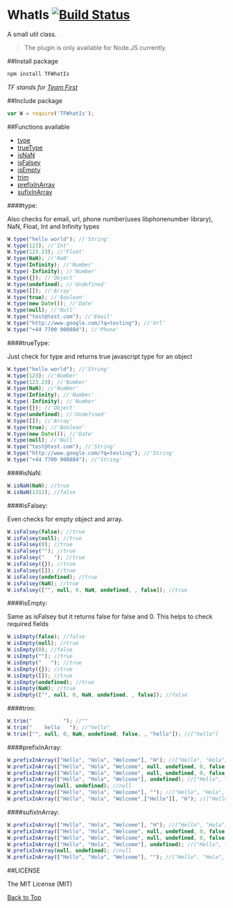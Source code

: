 # WhatIs [![Build Status](https://travis-ci.org/mithralaya/WhatIs.svg?branch=master)](https://travis-ci.org/mithralaya/WhatIs)
A small util class.

> The plugin is only available for Node.JS currently.

##Install package

```js
npm install TFWhatIs
```
*TF stands for [Team First](http://teamfirstapp.com)*

##Include package

```js
var W = require('TFWhatIs');
```

##Functions available
  - [type](#type)
  - [trueType](#trueType)
  - [isNaN](#isNaN)
  - [isFalsey](#isFalsey)
  - [isEmpty](#isEmpty)
  - [trim](#trim)
  - [prefixInArray](#prefixInArray)
  - [sufixInArray](#sufixInArray)

####type:

Also checks for email, url, phone number(uses libphonenumber library), NaN, Float, Int and Infinity  types

```js
W.type("hello world"); //'String'
W.type(123); //'Int'
W.type(123.23); //'Float'
W.type(NaN); //'NaN'
W.type(Infinity); //'Number'
W.type(-Infinity); //'Number'
W.type({}); //'Object'
W.type(undefined); //'Undefined'
W.type([]); //'Array'
W.type(true); //'Boolean'
W.type(new Date()); //'Date'
W.type(null); //'Null'
W.type("test@test.com"); //'Email'
W.type("http://www.google.com/?q=testing"); //'Url'
W.type("+44 7700 900804"); //'Phone'
```

####trueType:

Just check for type and returns true javascript type for an object

```js
W.type("hello world"); //'String'
W.type(123); //'Number'
W.type(123.23); //'Number'
W.type(NaN); //'Number'
W.type(Infinity); //'Number'
W.type(-Infinity); //'Number'
W.type({}); //'Object'
W.type(undefined); //'Undefined'
W.type([]); //'Array'
W.type(true); //'Boolean'
W.type(new Date()); //'Date'
W.type(null); //'Null'
W.type("test@test.com"); //'String'
W.type("http://www.google.com/?q=testing"); //'String'
W.type("+44 7700 900804"); //'String'
```

####isNaN:
```js
W.isNaN(NaN); //true
W.isNaN(1312); //false
```

####isFalsey:

Even checks for empty object and array.

```js
W.isFalsey(false); //true
W.isFalsey(null); //true
W.isFalsey(0); //true
W.isFalsey(""); //true
W.isFalsey("   "); //true
W.isFalsey({}); //true
W.isFalsey([]); //true
W.isFalsey(undefined); //true
W.isFalsey(NaN); //true
W.isFalsey(["", null, 0, NaN, undefined, , false]); //true
```

####isEmpty:

Same as isFalsey but it returns false for false and 0. This helps to check required fields

```js
W.isEmpty(false); //false
W.isEmpty(null); //true
W.isEmpty(0); //false
W.isEmpty(""); //true
W.isEmpty("   "); //true
W.isEmpty({}); //true
W.isEmpty([]); //true
W.isEmpty(undefined); //true
W.isEmpty(NaN); //true
W.isEmpty(["", null, 0, NaN, undefined, , false]); //false
```

####trim:
```js
W.trim("          "); //""
W.trim("    hello   "); //"hello"
W.trim(["", null, 0, NaN, undefined, false, , "hello"]); //["hello"]
```

####prefixInArray:
```js
W.prefixInArray(["Hello", "Hola", "Welcome"], "H"); //["Hello", "Hola"]
W.prefixInArray(["Hello", "Hola", "Welcome", null, undefined, 0, false, NaN], "H"); //["Hello", "Hola"]);
W.prefixInArray(["Wello", "Wola", "Welcome", null, undefined, 0, false, NaN], "H"); //[]
W.prefixInArray(["Hello", "Hola", "Welcome"], undefined); //["Hello", "Hola", "Welcome"]
W.prefixInArray(null, undefined); //null
W.prefixInArray(["Hello", "Hola", "Welcome"], ""); //["Hello", "Hola", "Welcome"]
W.prefixInArray(["Hello", "Hola", "Welcome",["Hello"]], "H"); //["Hello", "Hola"]
```

####sufixInArray:
```js
W.prefixInArray(["Hello", "Hola", "Welcome"], "H"); //["Hello", "Hola"]
W.prefixInArray(["Hello", "Hola", "Welcome", null, undefined, 0, false, NaN], "H"); //["Hello", "Hola"]);
W.prefixInArray(["Wello", "Wola", "Welcome", null, undefined, 0, false, NaN], "H"); //[]
W.prefixInArray(["Hello", "Hola", "Welcome"], undefined); //["Hello", "Hola", "Welcome"]
W.prefixInArray(null, undefined); //null
W.prefixInArray(["Hello", "Hola", "Welcome"], ""); //["Hello", "Hola", "Welcome"]
```

##LICENSE

The MIT License (MIT)

[Back to Top](#whatis-)
